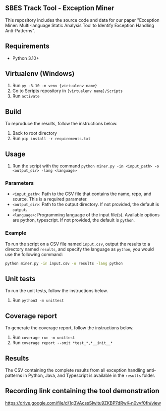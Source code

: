 SBES Track Tool - Exception Miner
---
This repository includes the source code and data for our paper "Exception Miner: Multi-language Static Analysis Tool to Identify Exception Handling Anti-Patterns".

## Requirements

- Python 3.10+

## Virtualenv (Windows)
1. Run `py -3.10 -m venv {virtualenv name}`
2. Go to Scripts repository in `{virtualenv name}/Scripts`
3. Run `activate`

## Build
To reproduce the results, follow the instructions below.

1. Back to root directory
2. Run `pip install -r requirements.txt` 

## Usage

1. Run the script with the command `python miner.py -in <input_path> -o <output_dir> -lang <language>`

### Parameters

- `<input_path>`: Path to the CSV file that contains the name, repo, and source. This is a required parameter.
- `<output_dir>`: Path to the output directory. If not provided, the default is `output`.
- `<language>`: Programming language of the input file(s). Available options are python, typescript. If not provided, the default is `python`.

### Example

To run the script on a CSV file named `input.csv`, output the results to a directory named `results`, and specify the language as `python`, you would use the following command:

```bash
python miner.py -in input.csv -o results -lang python
```
## Unit tests
To run the unit tests, follow the instructions below.

1. Run `python3 -m unittest`

## Coverage report  
To generate the coverage report, follow the instructions below.

1. Run `coverage run -m unittest`
2. Run `coverage report --omit *test_*,*__init__*`

## Results
The CSV containing the complete results from all exception handling anti-patterns in Python, Java, and Typescript is available in the `results` folder.

## Recording link containing the tool demonstration
https://drive.google.com/file/d/1q3VAcssSlwitu9ZKBP7dRwK-n0vvf0fh/view